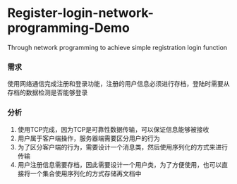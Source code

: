 # Register-login-network-programming-Demo
Through network programming to achieve simple registration login function


### 需求
使用网络通信完成注册和登录功能，注册的用户信息必须进行存档，登陆时需要从存档的数据检测是否能够登录

### 分析
1. 使用TCP完成，因为TCP是可靠性数据传输，可以保证信息能够被接收
2. 用户属于客户端操作，服务器端需要区分用户的行为
3. 为了区分客户端的行为，需要设计一个消息类，然后使用序列化的方式来进行传输
4. 用户注册信息需要存档，因此需要设计一个用户类，为了方便使用，也可以直接将一个集合使用序列化的方式存储再文档中
